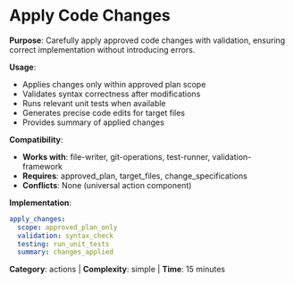 # Apply Code Changes

**Purpose**: Carefully apply approved code changes with validation, ensuring correct implementation without introducing errors.

**Usage**: 
- Applies changes only within approved plan scope
- Validates syntax correctness after modifications
- Runs relevant unit tests when available
- Generates precise code edits for target files
- Provides summary of applied changes

**Compatibility**: 
- **Works with**: file-writer, git-operations, test-runner, validation-framework
- **Requires**: approved_plan, target_files, change_specifications
- **Conflicts**: None (universal action component)

**Implementation**:
```yaml
apply_changes:
  scope: approved_plan_only
  validation: syntax_check
  testing: run_unit_tests
  summary: changes_applied
```

**Category**: actions | **Complexity**: simple | **Time**: 15 minutes